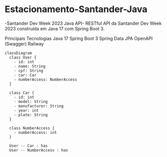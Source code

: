 # Estacionamento-Santander-Java
-Santander Dev Week 2023 Java API-
RESTful API da Santander Dev Week 2023 construída em Java 17 com Spring Boot 3.

Principais Tecnologias
Java 17
Spring Boot 3
Spring Data JPA
OpenAPI (Swagger)
Railway

```mermaid
classDiagram
  class User {
    - id: int
    - name: String
    - cpf: String
    - car: Car
    - numberAccess: NumberAccess
  }

  class Car {
    - id: int
    - model: String
    - manufacturer: String
    - year: int
    - plate: String
  }

  class NumberAccess {
    - numberAccess: int
  }

  User -- Car : has
  User -- NumberAccess : has
```
